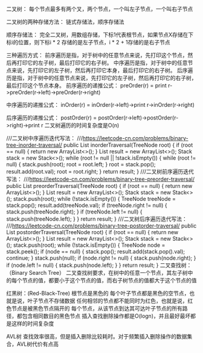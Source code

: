 
二叉树：
每个节点最多有两个叉，两个节点，一个叫左子节点，一个叫右子节点

二叉树的两种存储方法： 链式存储法，顺序存储法

顺序存储法：
完全二叉树，用数组存储，下标1代表根节点，如果节点X存储在下标i的位置，则下标i * 2 存储的是左子节点，i * 2 + 1存储的是右子节点

三种遍历方式：
前序遍历是指，对于树中的任意节点来说，先打印这个节点，然后再打印它的左子树，最后打印它的右子树。
中序遍历是指，对于树中的任意节点来说，先打印它的左子树，然后再打印它本身，最后打印它的右子树。
后序遍历是指，对于树中的任意节点来说，先打印它的左子树，然后再打印它的右子树，最后打印这个节点本身。
前序遍历的递推公式：
preOrder(r) = print r->preOrder(r->left)->preOrder(r->right)


中序遍历的递推公式：
inOrder(r) = inOrder(r->left)->print r->inOrder(r->right)


后序遍历的递推公式：
postOrder(r) = postOrder(r->left)->postOrder(r->right)->print r
二叉树遍历的时间复杂度是O(n)

///二叉树中序遍历迭代写法：
///https://leetcode-cn.com/problems/binary-tree-inorder-traversal/
public List<Integer> inorderTraversal(TreeNode root) {
    if (root == null) {
        return new ArrayList<>();
    }
    List<Integer> result = new ArrayList<>();
    Stack<TreeNode> stack = new Stack<>();
    while (root != null || !stack.isEmpty()) {
        while (root != null) {
            stack.push(root);
            root = root.left;
        }
        root = stack.pop();
        result.add(root.val);
        root = root.right;
    }
    return result;
}
///二叉树前序遍历迭代写法：
///https://leetcode-cn.com/problems/binary-tree-preorder-traversal/
public List<Integer> preorderTraversal(TreeNode root) {
    if (root == null) {
        return new ArrayList<>();
    }
    List<Integer> result = new ArrayList<>();
    Stack<TreeNode> stack = new Stack<>();
    stack.push(root);
    while (!stack.isEmpty()) {
        TreeNode treeNode = stack.pop();
        result.add(treeNode.val);
        if (treeNode.right != null) {
            stack.push(treeNode.right);
        }
        if (treeNode.left != null) {
            stack.push(treeNode.left);
        }
    }
    return result;
}
///二叉树后序遍历迭代写法：
///https://leetcode-cn.com/problems/binary-tree-postorder-traversal/
public List<Integer> postorderTraversal(TreeNode root) {
    if (root == null) {
        return new ArrayList<>();
    }
    List<Integer> result = new ArrayList<>();
    Stack<TreeNode> stack = new Stack<>();
    stack.push(root);
    while (!stack.isEmpty()) {
        TreeNode node = stack.peek();
        if (node == null) {
            stack.pop();
            result.add(stack.pop().val);
            continue;
        }
        stack.push(null);
        if (node.right != null) {
            stack.push(node.right);
        }
        if (node.left != null) {
            stack.push(node.left);
        }
    }
    return result;
}
二叉查找树：（Binary Search Tree）
二叉查找树要求，在树中的任意一个节点，其左子树中的每个节点的值，都要小于这个节点的值，而右子树节点的值都大于这个节点的值

红黑树：(Red-Black-Tree)
根节点是黑色的
每个叶子节点都是黑色的空节点，也就是说，叶子节点不存储数据
任何相邻的节点都不能同时为红色，也就是说，红色节点是被黑色节点隔开的
每个节点，从该节点到达其可达叶子节点的所有路径，都包含相同数目的黑色节点
插入查找删除操作都是O(logn)，并且最好最坏都是这样的时间复杂度

AVL树
查找效率很高，但是插入删除比较耗时。对于频繁插入删除操作的数据集合，AVL树代价有点高